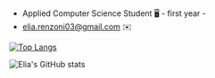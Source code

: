 
* Applied Computer Science Student 🖥️ - first year -
* elia.renzoni03@gmail.com :envelope:

[![Top Langs](https://github-readme-stats.vercel..app/api/top-langs/?username=Elia-Renzoni&layout=compact&theme=highcontrast)](https://github.com/Elia-Renzoni/README/edit/main/README.md)

![Elia's GitHub stats](https://github-readme-stats.vercel.app/api?username=Elia-Renzoni&show_icons=true&theme=highcontrast)
